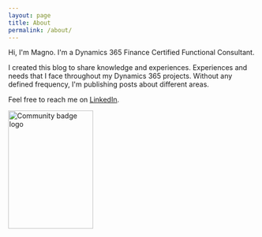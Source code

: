 ```yaml
---
layout: page
title: About
permalink: /about/
---
```

Hi, I'm Magno. I'm a Dynamics 365 Finance Certified Functional Consultant. 

I created this blog to share knowledge and experiences. Experiences and needs that I face throughout my Dynamics 365 projects. Without any defined frequency, I'm publishing posts about different areas.

Feel free to reach me on <a href="https://www.linkedin.com/in/magnomgp/" rel="nofollow noopener noreferrer me"><i class="fab fa-fw fa-linkedin" aria-hidden="true"></i><span class="label">LinkedIn</span></a>. 

<a href="https://community.dynamics.com/" title="">
    <img alt="Community badge logo" width="172" height="240" src="https://community.dynamics.com/cfs-file/__key/communityserver-wikis-components-files/00-00-00-00-46/Community_5F00_badge_5F00_logo_2D00_02.png">
</a>